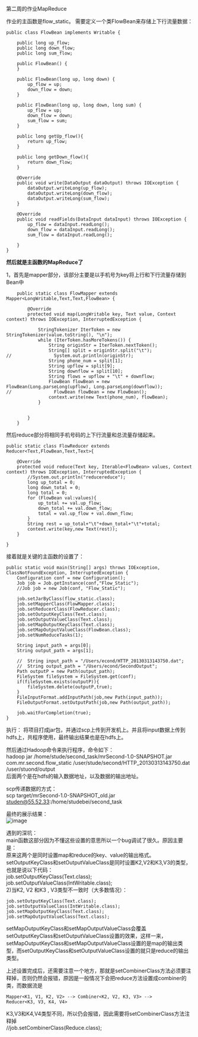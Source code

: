 第二周的作业MapReduce


作业的主函数是flow_static。
需要定义一个类FlowBean来存储上下行流量数据：
    
    public class FlowBean implements Writable {
    
        public long up_flow;
        public long down_flow;
        public long sum_flow;
    
        public FlowBean() {
        }
    
        public FlowBean(long up, long down) {
            up_flow = up;
            down_flow = down;
        }
    
        public FlowBean(long up, long down, long sum) {
            up_flow = up;
            down_flow = down;
            sum_flow = sum;
        }
    
        public long getUp_flow(){
            return up_flow;
        }
    
        public long getDown_flow(){
            return down_flow;
        }
    
        @Override
        public void write(DataOutput dataOutput) throws IOException {
            dataOutput.writeLong(up_flow);
            dataOutput.writeLong(down_flow);
            dataOutput.writeLong(sum_flow);
        }
    
        @Override
        public void readFields(DataInput dataInput) throws IOException {
            up_flow = dataInput.readLong();
            down_flow = dataInput.readLong();
            sum_flow = dataInput.readLong();
    
        }
    }

  

**然后就是主函数的MapReduce了**

1，首先是mapper部分，该部分主要是以手机号为key将上行和下行流量存储到Bean中

    
        public static class FlowMapper extends Mapper<LongWritable,Text,Text,FlowBean> {
    
            @Override
            protected void map(LongWritable key, Text value, Context context) throws IOException, InterruptedException {
    
                StringTokenizer IterToken = new StringTokenizer(value.toString(), "\n");
                while (IterToken.hasMoreTokens()) {
                    String originStr = IterToken.nextToken();
                    String[] split = originStr.split("\t");
    //                System.out.println(originStr);
                    String phone_num = split[1];
                    String upflow = split[9];
                    String downflow = split[10];
                    String flows = upflow + "\t" + downflow;
                    FlowBean flowBean = new FlowBean(Long.parseLong(upflow), Long.parseLong(downflow));
    //                FlowBean flowBean = new FlowBean();
                    context.write(new Text(phone_num), flowBean);
                }
    
    
            }
        }

    
然后reduce部分将相同手机号码的上下行流量和总流量存储起来。

    
    
    public static class FlowReducer extends Reducer<Text,FlowBean,Text,Text>{

        @Override
        protected void reduce(Text key, Iterable<FlowBean> values, Context context) throws IOException, InterruptedException {
            //System.out.println("reducereduce");
            long up_total = 0;
            long down_total = 0;
            long total = 0;
            for (FlowBean val:values){
                up_total += val.up_flow;
                down_total += val.down_flow;
                total = val.up_flow + val.down_flow;
            }
            String rest = up_total+"\t"+down_total+"\t"+total;
            context.write(key,new Text(rest));
        }

    }



接着就是关键的主函数的设置了：

    public static void main(String[] args) throws IOException, ClassNotFoundException, InterruptedException {
        Configuration conf = new Configuration();
        Job job = Job.getInstance(conf,"Flow_Static");
        //Job job = new Job(conf, "Flow_Static");

        job.setJarByClass(flow_static.class);
        job.setMapperClass(FlowMapper.class);
        job.setReducerClass(FlowReducer.class);
        job.setOutputKeyClass(Text.class);
        job.setOutputValueClass(Text.class);
        job.setMapOutputKeyClass(Text.class);
        job.setMapOutputValueClass(FlowBean.class);
        job.setNumReduceTasks(1);

        String input_path = args[0];
        String output_path = args[1];

        //  String input_path = "/Users/econd/HTTP_20130313143750.dat";
        //  String output_path = "/Users/econd/SecondOutput";
        Path outputP = new Path(output_path);
        FileSystem fileSystem = FileSystem.get(conf);
        if(fileSystem.exists(outputP)){
            fileSystem.delete(outputP,true);
        }
        FileInputFormat.addInputPath(job,new Path(input_path));
        FileOutputFormat.setOutputPath(job,new Path(output_path));

        job.waitForCompletion(true);
    }

执行：
将项目打成jar包，并通过scp上传到开发机上。并且将input数据上传到hdfs上，共程序使用，最终输出结果也是在hdfs上。

然后通过Hadoop命令来执行程序，命令如下：  
hadoop jar /home/stude/second_task/mrSecond-1.0-SNAPSHOT.jar com.mr.second.flow_static /user/stude/second/HTTP_20130313143750.dat /user/stuond/output  
后面两个是在hdfs的输入数据地址，以及数据的输出地址。

scp传递数据的方式：  
scp target/mrSecond-1.0-SNAPSHOT_old.jar  studen@55.52.33:/home/studebei/second_task

最终的展示结果：  
![image](https://user-images.githubusercontent.com/21261099/158055834-2cfe22ac-305f-4cfe-83f0-7b60bce94fb3.png)

遇到的深坑：  
main函数这部分因为不懂这些设置的意思所以一个bug调试了很久。原因主要是：  
原来这两个是同时设置map和reduce的key、value的输出格式。  
setOutputKeyClass和setOutputValueClass是同时设置K2,V2和K3,V3的类型，也就是说以下代码：  
job.setOutputKeyClass(Text.class);  
job.setOutputValueClass(IntWritable.class);  
2)当K2, V2 和K3 , V3类型不一致时（大多数情况）：  
    
    job.setOutputKeyClass(Text.class);
    job.setOutputValueClass(IntWritable.class);
    job.setMapOutputKeyClass(Text.class);
    job.setMapOutputValueClass(Text.class);

setMapOutputKeyClass和setMapOutputValueClass会覆盖setOutputKeyClass和setOutputValueClass设置的效果，这样一来，
setMapOutputKeyClass和setMapOutputValueClass设置的是map的输出类型，而setOutputKeyClass和setOutputValueClass设置的就只是reduce的输出类型。

上述设置完成后，还需要注意一个地方，那就是setCombinerClass方法必须要注释掉，否则仍然会报错，原因是一般情况下会把reduce方法设置成combiner的类，而数据流是

    Mapper<K1, V1, K2, V2> --> Combiner<K2, V2, K3, V3> -->
    Reducer<K3, V3, K4, V4>
K3,V3和K4,V4类型不同，所以仍会报错，因此需要将setCombinerClass方法注释掉  
//job.setCombinerClass(Reduce.class);


